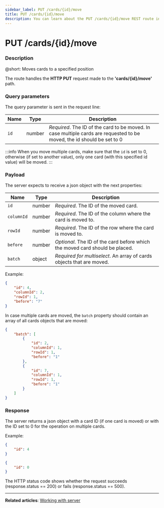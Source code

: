 ```yaml
---
sidebar_label: PUT /cards/{id}/move
title: PUT /cards/{id}/move
description: You can learn about the PUT /cards/{id}/move REST route in the documentation of the DHTMLX JavaScript Kanban library. Browse developer guides and API reference, try out code examples and live demos, and download a free 30-day evaluation version of DHTMLX Kanban.
---
```


# PUT /cards/{id}/move

### Description

@short: Moves cards to a specified position 

The route handles the **HTTP PUT** request made to the **'cards/{id}/move'** path.


### Query parameters

The query parameter is sent in the request line:

| Name       | Type        | Description |
| ----------- | ----------- | ----------- |
| `id`       |  number   | *Required*. The ID of the card to be moved. In case multiple cards are requested to be moved, the id should be set to 0|

:::info
When you move multiple cards, make sure that the `id` is set to 0, otherwise (if set to another value), only one card (with this specified id value) will be moved.
:::

### Payload

The server expects to receive a json object with the next properties:

| Name       | Type        | Description |
| ----------- | ----------- | ----------- |
| `id`        | number      |*Required*. The ID of the moved card. |
| `columnId`  |  number     | *Required*. The ID of the column where the card is moved to.|
| `rowId`       |  number   | *Required*. The ID of the row where the card is moved to.|
| `before`       |  number   | *Optional*. The ID of the card before which the moved card should be placed.|
| `batch`       |  object  | *Required for multiselect*. An array of cards objects that are moved.|


Example:

~~~json
{
    "id": 4,
    "columnId": 2,
    "rowId": 1,
    "before": "7"
}
~~~

In case multiple cards are moved, the `batch` property should contain an array of all cards objects that are moved:

~~~json
{
    "batch": [
        {
            "id": 2,
            "columnId": 1,
            "rowId": 1,
            "before": "1"
        },
        {
            "id": 7,
            "columnId": 1,
            "rowId": 1,
            "before": "1"
        }
    ]
}
~~~ 

### Response 

The server returns a json object with a card ID (if one card is moved) or with the ID set to 0 for the operation on multiple cards. 

Example:

~~~json title="Response to the request for the single card operation"
{
    "id": 4
}
~~~


~~~json title="Response to the request for the multiple cards operation"
{
    "id": 0
}
~~~

The HTTP status code shows whether the request succeeds (response.status == 200) or fails (response.status == 500).

---

**Related articles**: [Working with server](guides/working_with_server.md)